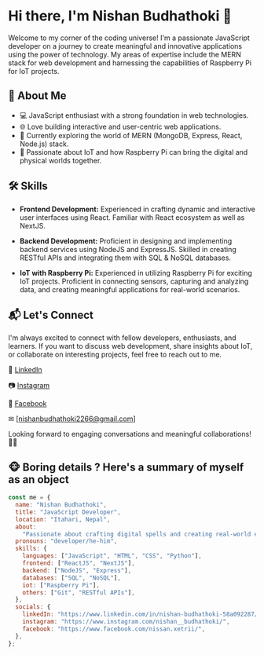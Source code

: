 # Hi there, I'm Nishan Budhathoki 👋

Welcome to my corner of the coding universe! I'm a passionate JavaScript developer on a journey to create meaningful and innovative applications using the power of technology. My areas of expertise include the MERN stack for web development and harnessing the capabilities of Raspberry Pi for IoT projects.

## 🚀 About Me

- 💻 JavaScript enthusiast with a strong foundation in web technologies.
- 🌐 Love building interactive and user-centric web applications.
- 🌱 Currently exploring the world of MERN (MongoDB, Express, React, Node.js) stack.
- 🤖 Passionate about IoT and how Raspberry Pi can bring the digital and physical worlds together.

## 🛠️ Skills

- **Frontend Development:** Experienced in crafting dynamic and interactive user interfaces using React. Familiar with React ecosystem as well as NextJS.

- **Backend Development:** Proficient in designing and implementing backend services using NodeJS and ExpressJS. Skilled in creating RESTful APIs and integrating them with SQL & NoSQL databases.

- **IoT with Raspberry Pi:** Experienced in utilizing Raspberry Pi for exciting IoT projects. Proficient in connecting sensors, capturing and analyzing data, and creating meaningful applications for real-world scenarios.

## 📬 Let's Connect

I'm always excited to connect with fellow developers, enthusiasts, and learners. If you want to discuss web development, share insights about IoT, or collaborate on interesting projects, feel free to reach out to me.

🔗 [LinkedIn](https://www.linkedin.com/in/nishan-budhathoki-58a092287/)

📷 [Instagram](https://www.instagram.com/nishan__budhathoki/)

📘 [Facebook](https://www.facebook.com/nissan.xetrii/)

✉ [nishanbudhathoki2266@gmail.com]

Looking forward to engaging conversations and meaningful collaborations! 👩‍💻

## 🐵 Boring details ? Here's a summary of myself as an object

```javascript
const me = {
  name: "Nishan Budhathoki",
  title: "JavaScript Developer",
  location: "Itahari, Nepal",
  about:
    "Passionate about crafting digital spells and creating real-world enchantments.",
  pronouns: "developer/he-him",
  skills: {
    languages: ["JavaScript", "HTML", "CSS", "Python"],
    frontend: ["ReactJS", "NextJS"],
    backend: ["NodeJS", "Express"],
    databases: ["SQL", "NoSQL"],
    iot: ["Raspberry Pi"],
    others: ["Git", "RESTful APIs"],
  },
  socials: {
    linkedIn: "https://www.linkedin.com/in/nishan-budhathoki-58a092287/",
    instagram: "https://www.instagram.com/nishan__budhathoki/",
    facebook: "https://www.facebook.com/nissan.xetrii/",
  },
};
```
